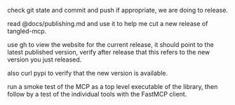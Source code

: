 check git state and commit and push if appropriate, we are doing to release.

read @docs/publishing.md and use it to help me cut a new release of tangled-mcp.

use gh to view the website for the current release, it should point to the latest published version, verify after release that this refers to the new version you just released.

also curl pypi to verify that the new version is available.

run a smoke test of the MCP as a top level executable of the library, then follow by a test of the individual tools with the FastMCP client.